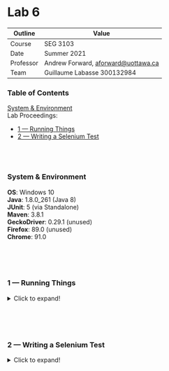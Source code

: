 # Lab 6

| Outline | Value |
| --- | --- |
| Course | SEG 3103 |
| Date | Summer 2021 |
| Professor | Andrew Forward, aforward@uottawa.ca |
| Team | Guillaume Labasse 300132984 |

### Table of Contents  
[System & Environment](#system--environment)  
Lab Proceedings:
* [1 — Running Things](#1--running-things)  
* [2 — Writing a Selenium Test](#2--writing-a-selenium-test)  
<br><br><br>

### System & Environment

**OS**: Windows 10<br>
**Java**: 1.8.0_261 (Java 8)<br>
**JUnit**: 5 (via Standalone)<br>
**Maven**: 3.8.1<br>
**GeckoDriver**: 0.29.1 (unused)<br>
**Firefox**: 89.0 (unused)<br>
**Chrome**: 91.0 

<br><br><br>

### 1 — Running Things

<details>
<summary>Click to expand!</summary>

<br>Let's go through the environment setup as described by the lab.<br>
First of all, I installed Maven 3.8.1:

![Setup, maven version](assets/mvn_version.png)

Let's then compile the project: 

![Setup, compilation](assets/mvn_compile.png)

Then we package the application: 

![Setup, packaging](assets/mvn_package.png)

Finally, let's now run our newly packaged application: 

![Setup, running app](assets/project_run.png)

And on the browser, we see:

![Server error](assets/serv_error.png)

... Huh. Like [many others](https://piazza.com/class/knxg0zgsce5jp?cid=350), I wasn't succesful in running the packaged application as-is. I could run the base `bookstore5.jar` which was provided, but as [another student](https://piazza.com/class/knxg0zgsce5jp?cid=358) indicated, we are not meant to do this. Using the `.inheritIO()` fix, I see this after recompiling:

![Setup, running app again](assets/project_run2.png)

![Server running](assets/serv_run.png)

The server is now properly running.<br><br>
Finally, I run `mvn test`: 

![Setup, testing](assets/mvn_test.png)

All tests ran successfully.<br>
Note that ~~since my machine was a bit too slow, I had to run `mvn test` *while* running the server in another terminal - the test program did not finish creating a server quickly enough~~ I also had to add `.inheritIO()` to the test program's ProcessBuilder in order to run it correctly. Even when doing this, tests would not pass when using the Gecko driver, so despite Firefox being my preferred browser, I will be using Chrome. 

</details>

<br><br><br>

### 2 — Writing a Selenium Test

<details>
<summary>Click to expand!</summary>

blah
</details>
